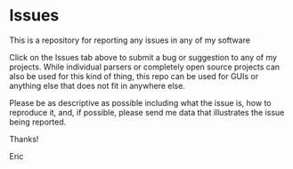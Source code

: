 # Issues
This is a repository for reporting any issues in any of my software

Click on the Issues tab above to submit a bug or suggestion to any of my projects. While individual parsers or completely open source projects can also be used for this kind of thing, this repo can be used for GUIs or anything else that does not fit in anywhere else.

Please be as descriptive as possible including what the issue is, how to reproduce it, and, if possible, please send me data that illustrates the issue being reported.

Thanks!

Eric
